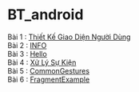 # BT_android
Bài 1 : [Thiết Kế Giao Diện Người Dùng](https://github.com/chuong031120/BT-Thiet-ke-giao-dien-nguoi-dung)
</br>
Bài 2 : [INFO](https://github.com/chuong031120/INFO)
</br>
Bài 3 : [Hello](https://github.com/chuong031120/Hello123)
</br>
Bài 4 : [Xử Lý Sự Kiện](https://github.com/chuong031120/BT-Xulysukien)
</br>
Bài 5 : [CommonGestures](https://github.com/chuong031120/Common-GesturesActivity)
</br>
Bài 6 : [FragmentExample](https://github.com/chuong031120/FragmentExampleActivtiy)
</br>
